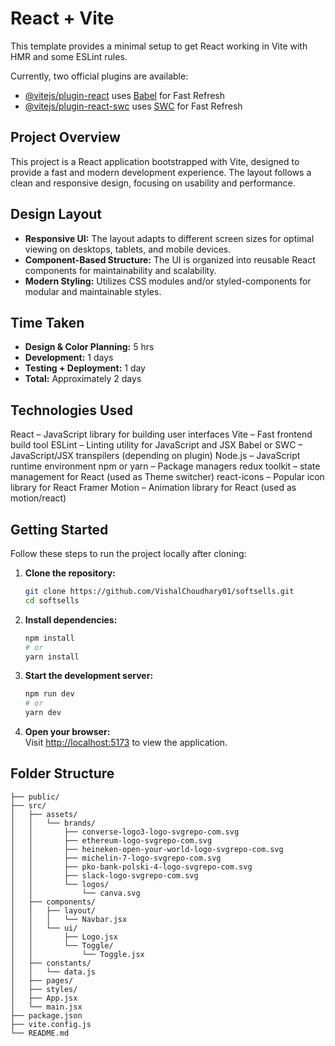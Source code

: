 # React + Vite

This template provides a minimal setup to get React working in Vite with HMR and some ESLint rules.

Currently, two official plugins are available:

- [@vitejs/plugin-react](https://github.com/vitejs/vite-plugin-react/blob/main/packages/plugin-react) uses [Babel](https://babeljs.io/) for Fast Refresh
- [@vitejs/plugin-react-swc](https://github.com/vitejs/vite-plugin-react/blob/main/packages/plugin-react-swc) uses [SWC](https://swc.rs/) for Fast Refresh
## Project Overview

This project is a React application bootstrapped with Vite, designed to provide a fast and modern development experience. The layout follows a clean and responsive design, focusing on usability and performance.

## Design Layout

- **Responsive UI:** The layout adapts to different screen sizes for optimal viewing on desktops, tablets, and mobile devices.
- **Component-Based Structure:** The UI is organized into reusable React components for maintainability and scalability.
- **Modern Styling:** Utilizes CSS modules and/or styled-components for modular and maintainable styles.

## Time Taken

- **Design & Color Planning:** 5 hrs
- **Development:** 1 days
- **Testing + Deployment:** 1 day
- **Total:** Approximately 2 days

## Technologies Used

React – JavaScript library for building user interfaces
Vite – Fast frontend build tool
ESLint – Linting utility for JavaScript and JSX
Babel or SWC – JavaScript/JSX transpilers (depending on plugin)
Node.js – JavaScript runtime environment
npm or yarn – Package managers
redux toolkit – state management  for React (used as Theme switcher)
react-icons – Popular icon library for React
Framer Motion – Animation library for React (used as motion/react)
## Getting Started

Follow these steps to run the project locally after cloning:

1. **Clone the repository:**
    ```bash
    git clone https://github.com/VishalChoudhary01/softsells.git
    cd softsells
    ```

2. **Install dependencies:**
    ```bash
    npm install
    # or
    yarn install
    ```

3. **Start the development server:**
    ```bash
    npm run dev
    # or
    yarn dev
    ```

4. **Open your browser:**  
    Visit [http://localhost:5173](http://localhost:5173) to view the application.

## Folder Structure

```
├── public/
├── src/
│   ├── assets/
│   │   └── brands/
│   │       ├── converse-logo3-logo-svgrepo-com.svg
│   │       ├── ethereum-logo-svgrepo-com.svg
│   │       ├── heineken-open-your-world-logo-svgrepo-com.svg
│   │       ├── michelin-7-logo-svgrepo-com.svg
│   │       ├── pko-bank-polski-4-logo-svgrepo-com.svg
│   │       ├── slack-logo-svgrepo-com.svg
│   │       └── logos/
│   │           └── canva.svg
│   ├── components/
│   │   ├── layout/
│   │   │   └── Navbar.jsx
│   │   └── ui/
│   │       ├── Logo.jsx
│   │       └── Toggle/
│   │           └── Toggle.jsx
│   ├── constants/
│   │   └── data.js
│   ├── pages/
│   ├── styles/
│   ├── App.jsx
│   └── main.jsx
├── package.json
├── vite.config.js
└── README.md
```
